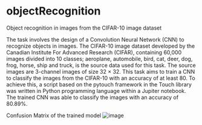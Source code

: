 # objectRecognition
Object recognition in images from the CIFAR-10 image dataset

The task involves the design of a Convolution Neural Network (CNN) to recognize objects in images. 
The CIFAR-10 image dataset developed by the Canadian Institute For Advanced Research (CIFAR), containing 60,000 images divided into 10 classes; aeroplane, automobile, bird, cat, deer, dog, frog, horse, ship and truck, is the source data used for this task. The source images are 3-channel images of size 32 × 32. 
This task aims to train a CNN to classify the images from the CIFAR-10 with an accuracy of at least 80. To achieve this, a script based on the pytouch framework in the Touch library was written in Python programming language within a Jupiter notebook. 
The trained CNN was able to classify the images with an accuracy of 80.89%.

Confusion Matrix of the trained model
![image](https://github.com/temi-son/objectRecognition/assets/102083340/6f076113-4a3a-4872-a606-5e39030bd8c8)


